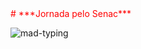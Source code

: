 <span style="color:red">
  # ***Jornada pelo Senac***
</span>

![mad-typing](https://github.com/user-attachments/assets/ddf25905-da79-42bb-a94f-48509483fc25)
